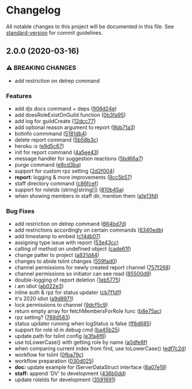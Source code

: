 # Changelog

All notable changes to this project will be documented in this file. See [standard-version](https://github.com/conventional-changelog/standard-version) for commit guidelines.

## 2.0.0 (2020-03-16)


### ⚠ BREAKING CHANGES

* add restriction on delrep command

### Features

* add djs docs command + deps ([906d24e](https://gitlab.com/highspeed-gaming/hsg-bot/commit/906d24e25cfd2e4df2181d81a8e0df03c1d1e3f0))
* add doesRoleExistOnGuild function ([0b3fa95](https://gitlab.com/highspeed-gaming/hsg-bot/commit/0b3fa9590bdbd0a75dfdee5c16d2faed121b6918))
* add log for guildCreate ([12dcc77](https://gitlab.com/highspeed-gaming/hsg-bot/commit/12dcc77a8ba0f575cbffba45ede4f9b539532412))
* add optional reason argument to report ([9bb71a3](https://gitlab.com/highspeed-gaming/hsg-bot/commit/9bb71a3443cb36f5f642636be2559acfccc16d8c))
* botinfo commmand ([5181db4](https://gitlab.com/highspeed-gaming/hsg-bot/commit/5181db461a60eaa0dd504342a0d625a75f938d31))
* delete report command ([5b58b3c](https://gitlab.com/highspeed-gaming/hsg-bot/commit/5b58b3cfc0deb17475e2b2ac5d4a7a44bba365e4))
* heroku :o ([e9d5c67](https://gitlab.com/highspeed-gaming/hsg-bot/commit/e9d5c6771c78d903c62d206a9d5a5d20663e2bfa))
* init for report command ([4a5ee43](https://gitlab.com/highspeed-gaming/hsg-bot/commit/4a5ee43e9637ced2ec8c02e5c0f70bee38c20611))
* message handler for suggestion reactions ([5bd66a7](https://gitlab.com/highspeed-gaming/hsg-bot/commit/5bd66a74f8596c2a6b77129581cc95587b36f988))
* purge command ([e8cd3ba](https://gitlab.com/highspeed-gaming/hsg-bot/commit/e8cd3bafc6dcd95bb66ac4849c89df120f0f90b2))
* support for custom rpz setting ([2d2f004](https://gitlab.com/highspeed-gaming/hsg-bot/commit/2d2f004dc29602f48cbb59a96f5d1b545f943bb4))
* **report:** logging & more improvements ([9cc5b57](https://gitlab.com/highspeed-gaming/hsg-bot/commit/9cc5b572605e757015b705ec9d497e24d1e3b3d7))
* staff directory command ([c86fcef](https://gitlab.com/highspeed-gaming/hsg-bot/commit/c86fcef6f3b422169f6555b1ab3513c9e80f7303))
* support for roleIds (string|string[]) ([810b45a](https://gitlab.com/highspeed-gaming/hsg-bot/commit/810b45adf0b9cc61f8d45831b78ff94a554d8cd0))
* when showing members in staff dir, mention them ([a1e13fd](https://gitlab.com/highspeed-gaming/hsg-bot/commit/a1e13fd757f3c6ccc16c3d623e711d7481795266))


### Bug Fixes

* add restriction on delrep command ([664bd7d](https://gitlab.com/highspeed-gaming/hsg-bot/commit/664bd7d08d4bdda43be4a0f0e4a28f647152ccaa))
* add restrictions accordingly on certain commands ([6340edb](https://gitlab.com/highspeed-gaming/hsg-bot/commit/6340edbc6bc26b66d3f6d49113faa67536eeb8a7))
* add timestamp to embed ([c14db07](https://gitlab.com/highspeed-gaming/hsg-bot/commit/c14db0735fb71924da4e2b3cc1af6553720d006c))
* assigning type issue with report ([53e43cc](https://gitlab.com/highspeed-gaming/hsg-bot/commit/53e43ccf63dd2ba6c57a6da2f81e35fa1d053a8c))
* calling of method on undefined object ([cade61f](https://gitlab.com/highspeed-gaming/hsg-bot/commit/cade61f7b8876899414e0bf0abdbe3bcd5364eb9))
* change patter to project ([a831d44](https://gitlab.com/highspeed-gaming/hsg-bot/commit/a831d44049d068e3c79873f77bf1df28f49fc31a))
* changes to abide tslint changes ([559fad0](https://gitlab.com/highspeed-gaming/hsg-bot/commit/559fad06b09850d564c9ce69757510ae4f9e19a9))
* channel permissions for newly created report channel ([757f268](https://gitlab.com/highspeed-gaming/hsg-bot/commit/757f26821207e28163dae93ea152468cf163fe44))
* channel permissions so initiator can see read ([85500d9](https://gitlab.com/highspeed-gaming/hsg-bot/commit/85500d90d65a35704a1770a2f8833b4ac09ef45f))
* double-logging of report deletion ([1eb5775](https://gitlab.com/highspeed-gaming/hsg-bot/commit/1eb5775d4c4119070f9806068a4cf1b286390991))
* i am idiot ([ab022e3](https://gitlab.com/highspeed-gaming/hsg-bot/commit/ab022e32926f72a01b9d412a519c104d621ea163))
* inline auth & rpz for status updater ([cb7f1d1](https://gitlab.com/highspeed-gaming/hsg-bot/commit/cb7f1d10a51e4f94fb6df0dd803657416226e394))
* it's 2020 idiot ([a9d8971](https://gitlab.com/highspeed-gaming/hsg-bot/commit/a9d89710b4563379a23c31d31aba20aeea70d93a))
* lock permissions to channel ([9dcf5c9](https://gitlab.com/highspeed-gaming/hsg-bot/commit/9dcf5c93f3ddad99a327282a44e377e78771a40e))
* return empty array for fetchMembersForRole func ([b8e75ac](https://gitlab.com/highspeed-gaming/hsg-bot/commit/b8e75ac189b08909226ed4860e576fa633e82cc6))
* rpz setting? ([769d583](https://gitlab.com/highspeed-gaming/hsg-bot/commit/769d583b527d5df9c3e7518a63d18487743e6b25))
* status updater running when logStatus is false ([ff8d685](https://gitlab.com/highspeed-gaming/hsg-bot/commit/ff8d6853f3234a4601d16103f3c9d360767e62cf))
* support for role id in debug cmd ([ba45b25](https://gitlab.com/highspeed-gaming/hsg-bot/commit/ba45b253baa9b14e8e18ac9f1578a7d687451a31))
* update path for tslint config ([e3fa4f6](https://gitlab.com/highspeed-gaming/hsg-bot/commit/e3fa4f6087884f25a7e359a450546610b16275b5))
* use toLowerCase() with getting role by name ([a0dfe8f](https://gitlab.com/highspeed-gaming/hsg-bot/commit/a0dfe8f00aa9ebc218c30b84b145aafcb75477d4))
* when comparing current index from find, use toLowerCase() ([edf7c2d](https://gitlab.com/highspeed-gaming/hsg-bot/commit/edf7c2d05f827889c8fdc3cf2cfc1b04da040d33))
* workflow for tslint ([0fba79c](https://gitlab.com/highspeed-gaming/hsg-bot/commit/0fba79ca499adb1ac3672af9e8e03652bc1c5e1c))
* workflow preparation ([030d025](https://gitlab.com/highspeed-gaming/hsg-bot/commit/030d0256f57082d82bd3d70ab9275014250311f6))
* **doc:** update example for IServerDataStruct interface ([8a07e19](https://gitlab.com/highspeed-gaming/hsg-bot/commit/8a07e193697ee2379be93fab1d6ba2458de86d7c))
* **staff:** append 'DV' to development ([436b0dd](https://gitlab.com/highspeed-gaming/hsg-bot/commit/436b0dd5c27c7d05663ec7008288866f89726fe5))
* update roleIds for development ([3591691](https://gitlab.com/highspeed-gaming/hsg-bot/commit/35916918bb1a8c4d18fc9812d3538e54a68a59ff))
